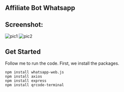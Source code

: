 
## Affiliate Bot Whatsapp

## Screenshot:
![pic1](https://i.ibb.co/svymdLwg/Screenshot-20250305-023152-Whats-App.jpg)
![pic2](https://i.ibb.co/JjVjKvDg/Screenshot-20250305-023149-Whats-App.jpg)
## Get Started
Follow me to run the code. First, we install the packages.

```
npm install whatsapp-web.js
npm install axios
npm install express
npm install qrcode-terminal
```
